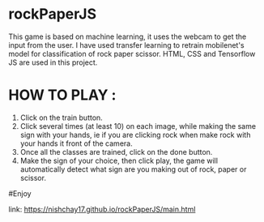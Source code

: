 # rockPaperJS

This game is based on machine learning, it uses the webcam to get the input from the user.
I have used transfer learning to retrain mobilenet's model for classification of rock paper scissor.
HTML, CSS and Tensorflow JS are used in this project.


# HOW TO PLAY :

1) Click on the train button.
2) Click several times (at least 10) on each image, while making the same sign with your hands,
  ie if you are clicking rock when make rock with your hands it front of the camera.
3) Once all the classes are trained, click on the done button.
4) Make the sign of your choice, then click play, the game will automatically detect what sign are you making out of 
rock, paper or scissor.

#Enjoy

link: https://nishchay17.github.io/rockPaperJS/main.html
